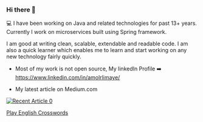 ### Hi there 👋


💻 I have been working on Java and related technologies for past 13+ years.
Currently I work on microservices built using Spring framework.

I am good at writing clean, scalable, extendable and readable code.
I am also a quick learner which enables me to learn and start working on any new technology fairly quickly.

- Most of my work is not open source, My linkedIn Profile ➡️ https://www.linkedin.com/in/amolrlimaye/ 

- My latest article on Medium.com


<a target="_blank" href="https://github-readme-medium-recent-article.vercel.app/medium/@amol.limaye/0"><img src="https://github-readme-medium-recent-article.vercel.app/medium/@amol.limaye/0" alt="Recent Article 0"> 

<a href="https://www.crosswordfactory.com">Play English Crosswords</a>

<!--
**amollimaye/amollimaye** is a ✨ _special_ ✨ repository because its `README.md` (this file) appears on your GitHub profile.

